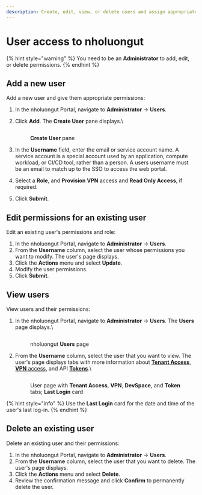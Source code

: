 ```yaml
---
description: Create, edit, view, or delete users and assign appropriate roles
---
```


# User access to nholuongut

{% hint style="warning" %}
You need to be an **Administrator** to add, edit, or delete permissions.
{% endhint %}

## Add a new user

Add a new user and give them appropriate permissions:&#x20;

1. In the nholuongut Portal, navigate to **Administrator** -> **Users**.&#x20;
2.  Click **Add**. The **Create User** pane displays.\


    <div align="left">

    <figure><img src="../../.gitbook/assets/Create_User.png" alt=""><figcaption><p><strong>Create User</strong> pane</p></figcaption></figure>

    </div>
3. In the **Username** field, enter the email or service account name. A service account is a special account used by an application, compute workload, or CI/CD tool, rather than a person. A users username must be an email to match up to the SSO to access the web portal.&#x20;
4. Select a **Role**, and **Provision VPN** access and **Read Only Access**, if required.
5. Click **Submit**.

## Edit permissions for an existing user

Edit an existing user's permissions and role:

1. In the nholuongut Portal, navigate to **Administrator** -> **Users**.&#x20;
2. From the **Username** column, select the user whose permissions you want to modify. The user's page displays.
3. Click the **Actions** menu and select **Update**.&#x20;
4. Modify the user permissions.
5. Click **Submit**.&#x20;

## View users

View users and their permissions:

1.  In the nholuongut Portal, navigate to **Administrator** -> **Users**. The **Users** page displays.\


    <figure><img src="../../.gitbook/assets/ll2.png" alt=""><figcaption><p>nholuongut <strong>Users</strong> page</p></figcaption></figure>
2.  From the **Username** column, select the user that you want to view. The user's page displays tabs with more information about [**Tenant Access**](tenant-access/), [**VPN** access](add-and-delete-vpn-access-for-users.md), and API [**Tokens**](api-tokens.md).\


    <figure><img src="../../.gitbook/assets/ll1.png" alt=""><figcaption><p>User page with <strong>Tenant Access</strong>, <strong>VPN</strong>, <strong>DevSpace</strong>, and <strong>Token</strong> tabs; <strong>Last Login</strong> card</p></figcaption></figure>



{% hint style="info" %}
Use the **Last Login** card for the date and time of the user's last log-in.
{% endhint %}

## Delete an existing user

Delete an existing user and their permissions:

1. In the nholuongut Portal, navigate to **Administrator** -> **Users**.&#x20;
2. From the **Username** column, select the user that you want to delete. The user's page displays.
3. Click the **Actions** menu and select **Delete**.&#x20;
4. Review the confirmation message and click **Confirm** to permanently delete the user.

